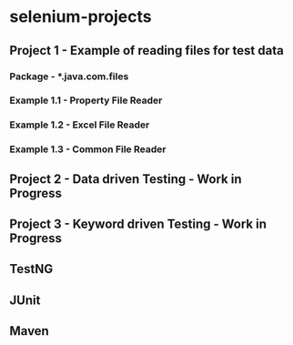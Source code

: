 # selenium-projects

## Project 1 - Example of reading files for test data

### Package - *.java.com.files

### Example 1.1 - Property File Reader

### Example 1.2 - Excel File Reader

### Example 1.3 - Common File Reader

## Project 2 - Data driven Testing - Work in Progress

## Project 3 - Keyword driven Testing - Work in Progress

## TestNG

## JUnit

## Maven


